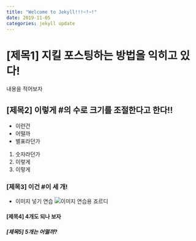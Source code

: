```yaml
---
title: "Welcome to Jekyll!!!~!~!"
date: 2019-11-05 
categories: jekyll update
---
```


# [제목1] 지킬 포스팅하는 방법을 익히고 있다!

내용을 적어보자

## [제목2] 이렇게 #의 수로 크기를 조절한다고 한다!!

* 이런건
* 어떨까
* 별표라던가

1. 숫자라던가
2. 이렇게
3. 이렇게

### [제목3] 이건 #이 세 개!

- 이미지 넣기 연습
![이미지 연습용 죠르디](https://user-images.githubusercontent.com/51072198/68190937-bd524f00-fff1-11e9-9efa-64c60b726474.jpg)

#### [제목4] 4개도 되나 보자

##### [제목5] 5개는 어떨까?
